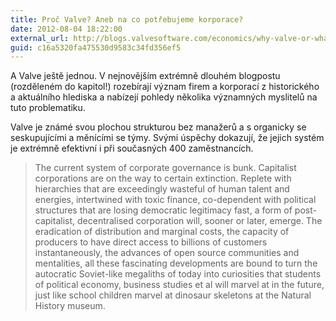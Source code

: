 ```yaml
---
title: Proč Valve? Aneb na co potřebujeme korporace?
date: 2012-08-04 18:22:00
external_url: http://blogs.valvesoftware.com/economics/why-valve-or-what-do-we-need-corporations-for-and-how-does-valves-management-structure-fit-into-todays-corporate-world/
guid: c16a5320fa475530d9583c34fd356ef5
---
```


A Valve ještě jednou. V nejnovějším extrémně dlouhém blogpostu (rozděleném do kapitol!) rozebírají význam firem a korporací z historického a aktuálního hlediska a nabízejí pohledy několika významných myslitelů na tuto problematiku.

Valve je známé svou plochou strukturou bez manažerů a s organicky se seskupujícími a měnícími se týmy. Svými úspěchy dokazují, že jejich systém je extrémně efektivní i při současných 400 zaměstnancích.

> The current system of corporate governance is bunk. Capitalist corporations are on the way to certain extinction. Replete with hierarchies that are exceedingly wasteful of human talent and energies, intertwined with toxic finance, co-dependent with political structures that are losing democratic legitimacy fast, a form of post-capitalist, decentralised corporation will, sooner or later, emerge. The eradication of distribution and marginal costs, the capacity of producers to have direct access to billions of customers instantaneously, the advances of open source communities and mentalities, all these fascinating developments are bound to turn the autocratic Soviet-like megaliths of today into curiosities that students of political economy, business studies et al will marvel at in the future, just like school children marvel at dinosaur skeletons at the Natural History museum.
